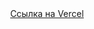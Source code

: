 <div style="display: flex; justify-content: center; align-items: center;">
  <a href="https://aviasales-nu-ashy.vercel.app/">Ссылка на Vercel</a>
</div>
